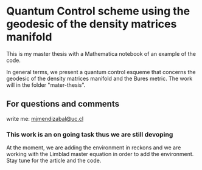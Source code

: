 # Quantum Control scheme using the geodesic of the density matrices manifold

This is my master thesis with a Mathematica notebook of an example of the code. 

In general terms, we present a quantum control esqueme that concerns the geodesic of the density matrices manifold and the Bures metric. The work will in the folder "mater-thesis".  

## For questions and comments
write me: 
mjmendizabal@uc.cl

### This work is an on going task thus we are still devoping

At the moment, we are adding the environment in reckons and we are working with the Limblad master equation in order to add the environment. Stay tune for the article and the code. 

